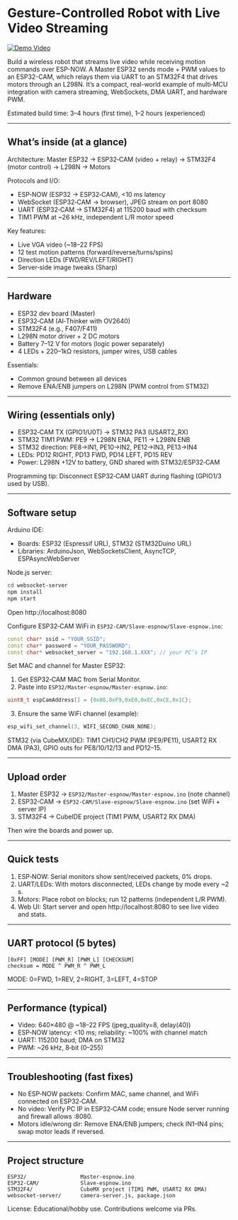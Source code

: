 # Gesture-Controlled Robot with Live Video Streaming

[![Demo Video](https://img.youtube.com/vi/Xi25Kjre0I0/maxresdefault.jpg)](https://youtu.be/Xi25Kjre0I0)

Build a wireless robot that streams live video while receiving motion commands over ESP-NOW. A Master ESP32 sends mode + PWM values to an ESP32-CAM, which relays them via UART to an STM32F4 that drives motors through an L298N. It’s a compact, real-world example of multi‑MCU integration with camera streaming, WebSockets, DMA UART, and hardware PWM.

Estimated build time: 3–4 hours (first time), 1–2 hours (experienced)

---

## What’s inside (at a glance)

Architecture: Master ESP32 → ESP32‑CAM (video + relay) → STM32F4 (motor control) → L298N → Motors

Protocols and I/O:

- ESP‑NOW (ESP32 → ESP32‑CAM), <10 ms latency
- WebSocket (ESP32‑CAM → browser), JPEG stream on port 8080
- UART (ESP32‑CAM → STM32F4) at 115200 baud with checksum
- TIM1 PWM at ~26 kHz, independent L/R motor speed

Key features:

- Live VGA video (~18–22 FPS)
- 12 test motion patterns (forward/reverse/turns/spins)
- Direction LEDs (FWD/REV/LEFT/RIGHT)
- Server‑side image tweaks (Sharp)

---

## Hardware

- ESP32 dev board (Master)
- ESP32‑CAM (AI‑Thinker with OV2640)
- STM32F4 (e.g., F407/F411)
- L298N motor driver + 2 DC motors
- Battery 7–12 V for motors (logic power separately)
- 4 LEDs + 220–1kΩ resistors, jumper wires, USB cables

Essentials:

- Common ground between all devices
- Remove ENA/ENB jumpers on L298N (PWM control from STM32)

---

## Wiring (essentials only)

- ESP32‑CAM TX (GPIO1/U0T) → STM32 PA3 (USART2_RX)
- STM32 TIM1 PWM: PE9 → L298N ENA, PE11 → L298N ENB
- STM32 direction: PE8→IN1, PE10→IN2, PE12→IN3, PE13→IN4
- LEDs: PD12 RIGHT, PD13 FWD, PD14 LEFT, PD15 REV
- Power: L298N +12V to battery, GND shared with STM32/ESP32‑CAM

Programming tip: Disconnect ESP32‑CAM UART during flashing (GPIO1/3 used by USB).

---

## Software setup

Arduino IDE:

- Boards: ESP32 (Espressif URL), STM32 (STM32Duino URL)
- Libraries: ArduinoJson, WebSocketsClient, AsyncTCP, ESPAsyncWebServer

Node.js server:

```bash
cd websocket-server
npm install
npm start
```

Open http://localhost:8080

Configure ESP32‑CAM WiFi in `ESP32-CAM/Slave-espnow/Slave-espnow.ino`:

```cpp
const char* ssid = "YOUR_SSID";
const char* password = "YOUR_PASSWORD";
const char* websocket_server = "192.168.1.XXX"; // your PC’s IP
```

Set MAC and channel for Master ESP32:

1. Get ESP32‑CAM MAC from Serial Monitor.
2. Paste into `ESP32/Master-espnow/Master-espnow.ino`:

```cpp
uint8_t espCamAddress[] = {0x08,0xF9,0xE0,0xEC,0xCE,0x1C};
```

3. Ensure the same WiFi channel (example):

```cpp
esp_wifi_set_channel(3, WIFI_SECOND_CHAN_NONE);
```

STM32 (via CubeMX/IDE): TIM1 CH1/CH2 PWM (PE9/PE11), USART2 RX DMA (PA3), GPIO outs for PE8/10/12/13 and PD12–15.

---

## Upload order

1. Master ESP32 → `ESP32/Master-espnow/Master-espnow.ino` (note channel)
2. ESP32‑CAM → `ESP32-CAM/Slave-espnow/Slave-espnow.ino` (set WiFi + server IP)
3. STM32F4 → CubeIDE project (TIM1 PWM, USART2 RX DMA)

Then wire the boards and power up.

---

## Quick tests

1. ESP‑NOW: Serial monitors show sent/received packets, 0% drops.
2. UART/LEDs: With motors disconnected, LEDs change by mode every ~2 s.
3. Motors: Place robot on blocks; run 12 patterns (independent L/R PWM).
4. Web UI: Start server and open http://localhost:8080 to see live video and stats.

---

## UART protocol (5 bytes)

```
[0xFF] [MODE] [PWM_R] [PWM_L] [CHECKSUM]
checksum = MODE ^ PWM_R ^ PWM_L
```

MODE: 0=FWD, 1=REV, 2=RIGHT, 3=LEFT, 4=STOP

---

## Performance (typical)

- Video: 640×480 @ ~18–22 FPS (jpeg_quality=8, delay(40))
- ESP‑NOW latency: <10 ms; reliability: ~100% with channel match
- UART: 115200 baud; DMA on STM32
- PWM: ~26 kHz, 8‑bit (0–255)

---

## Troubleshooting (fast fixes)

- No ESP‑NOW packets: Confirm MAC, same channel, and WiFi connected on ESP32‑CAM.
- No video: Verify PC IP in ESP32‑CAM code; ensure Node server running and firewall allows :8080.
- Motors idle/wrong dir: Remove ENA/ENB jumpers; check IN1–IN4 pins; swap motor leads if reversed.

---

## Project structure

```
ESP32/                 Master-espnow.ino
ESP32-CAM/             Slave-espnow.ino
STM32F4/               CubeMX project (TIM1 PWM, USART2 RX DMA)
websocket-server/      camera-server.js, package.json
```

License: Educational/hobby use. Contributions welcome via PRs.
